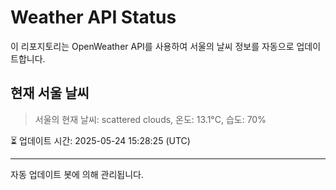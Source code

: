
# Weather API Status

이 리포지토리는 OpenWeather API를 사용하여 서울의 날씨 정보를 자동으로 업데이트합니다.

## 현재 서울 날씨
> 서울의 현재 날씨: scattered clouds, 온도: 13.1°C, 습도: 70%

⏳ 업데이트 시간: 2025-05-24 15:28:25 (UTC)

---
자동 업데이트 봇에 의해 관리됩니다.
